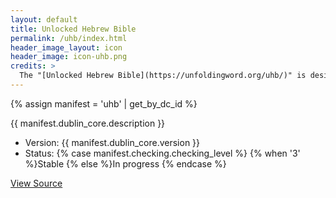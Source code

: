 ```yaml
---
layout: default
title: Unlocked Hebrew Bible
permalink: /uhb/index.html
header_image_layout: icon
header_image: icon-uhb.png
credits: >
  The "[Unlocked Hebrew Bible](https://unfoldingword.org/uhb/)" is designed by unfoldingWord and developed by the [Door43 World Missions Community](https://door43.org/). It is made available under a [Creative Commons Attribution 4.0 International](https://creativecommons.org/licenses/by/4.0/) license. The UHB is based on the [Open Scriptures Hebrew Bible](https://github.com/openscriptures/morphhb).
---
```


{% assign manifest = 'uhb' | get_by_dc_id %}
<p>{{ manifest.dublin_core.description }}</p>

<ul>
 <li>Version: {{ manifest.dublin_core.version }}</li>
 <li>Status: {% case manifest.checking.checking_level %}
{% when '3' %}Stable {% else %}In progress
{% endcase %}</li>
</ul>

<div class="text-center">
 <p>
  <a class="btn btn-dark btn-sm" href="{{ manifest.dublin_core.url }}" title="UHB Version {{ manifest.dublin_core.version }} Source">
   <i class="fa fa-archive"></i> View Source
  </a>
 </p>
</div>
